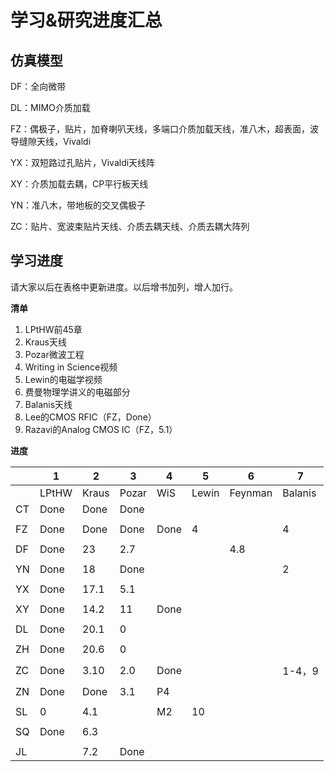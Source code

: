 # 学习&研究进度汇总

## 仿真模型

DF：全向微带

DL：MIMO介质加载

FZ：偶极子，贴片，加脊喇叭天线，多端口介质加载天线，准八木，超表面，波导缝隙天线，Vivaldi

YX：双短路过孔贴片，Vivaldi天线阵

XY：介质加载去耦，CP平行板天线

YN：准八木，带地板的交叉偶极子

ZC：贴片、宽波束贴片天线、介质去耦天线、介质去耦大阵列

## 学习进度

请大家以后在表格中更新进度。以后增书加列，增人加行。

**清单**

1. LPtHW前45章
2. Kraus天线
3. Pozar微波工程
4. Writing in Science视频
5. Lewin的电磁学视频
6. 费曼物理学讲义的电磁部分
7. Balanis天线
8. Lee的CMOS RFIC（FZ，Done）
9. Razavi的Analog CMOS IC（FZ，5.1）

**进度**

|      | 1     | 2     | 3     | 4    | 5     | 6       | 7       |
| ---- | ----- | ----- | ----- | ---- | ----- | ------- | ------- |
|      | LPtHW | Kraus | Pozar | WiS  | Lewin | Feynman | Balanis |
| CT   | Done  | Done  | Done  |      |       |         |         |
|      |       |       |       |      |       |         |         |
| FZ   | Done  | Done  | Done  | Done | 4     |         | 4       |
|      |       |       |       |      |       |         |         |
| DF   | Done  | 23    | 2.7   |      |       |   4.8   |         |
|      |       |       |       |      |       |         |         |
| YN   | Done  | 18    | Done  |      |       |         | 2       |
|      |       |       |       |      |       |         |         |
| YX   | Done  | 17.1  | 5.1   |      |       |         |         |
|      |       |       |       |      |       |         |         |
| XY   | Done  | 14.2    | 11   |   Done   |       |         |         |
|      |       |       |       |      |       |         |         |
| DL   | Done  | 20.1  | 0     |      |       |         |         |
|      |       |       |       |      |       |         |         |
| ZH   | Done  | 20.6  | 0     |      |       |         |         |
|      |       |       |       |      |       |         |         |
| ZC   | Done  | 3.10  | 2.0   | Done |       |         | 1-4，9  |
|      |       |       |       |      |       |         |         |
| ZN   | Done  | Done  | 3.1   |  P4  |       |         |         |
|      |       |       |       |      |       |         |         |
| SL   | 0     | 4.1   |       |  M2  | 10    |         |         |
|      |       |       |       |      |       |         |         |
| SQ   | Done  |6.3    |       |      |       |         |         |
|      |       |       |       |      |       |         |         |
| JL   |       | 7.2   | Done  |      |       |         |         |